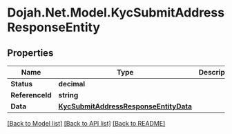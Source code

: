 # Dojah.Net.Model.KycSubmitAddressResponseEntity

## Properties

Name | Type | Description | Notes
------------ | ------------- | ------------- | -------------
**Status** | **decimal** |  | [optional] 
**ReferenceId** | **string** |  | [optional] 
**Data** | [**KycSubmitAddressResponseEntityData**](KycSubmitAddressResponseEntityData.md) |  | [optional] 

[[Back to Model list]](../README.md#documentation-for-models) [[Back to API list]](../README.md#documentation-for-api-endpoints) [[Back to README]](../README.md)

